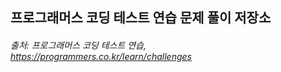 ## 프로그래머스 코딩 테스트 연습 문제 풀이 저장소   

###### 출처: 프로그래머스 코딩 테스트 연습, https://programmers.co.kr/learn/challenges   


